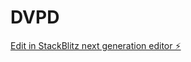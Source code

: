 # DVPD

[Edit in StackBlitz next generation editor ⚡️](https://stackblitz.com/~/github.com/Juliusxyz/DVPD)
